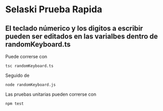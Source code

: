 # Selaski Prueba Rapida

## El teclado númerico y los digitos a escribir pueden ser editados en las varialbes dentro de randomKeyboard.ts

Puede correrse con 

```
tsc randomKeyboard.ts 
```

Seguido de

```
node randomKeyboard.js
```

Las pruebas unitarias pueden correrse con

```
npm test
```
